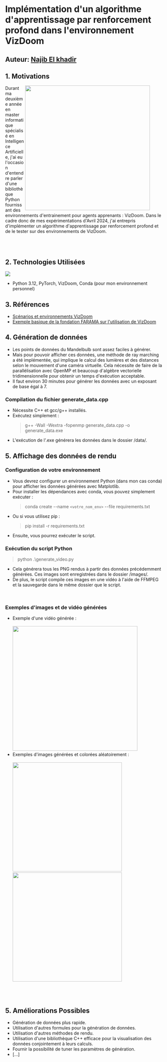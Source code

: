 # Implémentation d'un algorithme d'apprentissage par renforcement profond dans l'environnement VizDoom

## Auteur: [Najib El khadir](https://github.com/NajibXY)

## 1. Motivations

<figure text-align="right">
  <img align="right" src="https://github.com/NajibXY/ViZDoom-Deep-Q-Learning-implementation/blob/master/assets/basic_conf_fullscreen.gif" width="400">
</figure>

Durant ma deuxième année en master informatique spécialisé en Intelligence Artificielle, j'ai eu l'occasion d'entendre parler d'une bibliothèque 
Python fournissant des environnements d'entrainement pour agents apprenants : VizDoom. Dans le cadre donc de mes expérimentations d'Avril 2024, j'ai
entrepris d'implémenter un algorithme d'apprentissage par renforcement profond et de le tester sur des environnements de  VizDoom.

</br> </br>

## 2. Technologies Utilisées
![](https://skillicons.dev/icons?i=python,pytorch,anaconda)
- Python 3.12, PyTorch, VizDoom, Conda (pour mon environnement personnel)

## 3. Références
- [Scénarios et environnements VizDoom](https://vizdoom.farama.org/environments/default/)
- [Exemple basique de la fondation FARAMA sur l'utilisation de VizDoom](https://github.com/Farama-Foundation/ViZDoom/blob/master/examples/python/learning_pytorch.py)

## 4. Génération de données

- Les points de données du Mandelbulb sont assez faciles à générer.
- Mais pour pouvoir afficher ces données, une méthode de ray marching a été implémentée, qui implique le calcul des lumières et des distances selon le mouvement d'une caméra virtuelle. Cela nécessite de faire de la parallélisation avec OpenMP et beaucoup d'algèbre vectorielle tridimensionnelle pour obtenir un temps d'exécution acceptable.
- Il faut environ 30 minutes pour générer les données avec un exposant de base égal à 7.

### Compilation du fichier generate_data.cpp

- Nécessite C++ et gcc/g++ installés.
- Exécutez simplement :
  > g++ -Wall -Wextra -fopenmp generate_data.cpp -o generate_data.exe
- L'exécution de l'.exe générera les données dans le dossier /data/.

## 5. Affichage des données de rendu

### Configuration de votre environnement

- Vous devrez configurer un environnement Python (dans mon cas conda) pour afficher les données générées avec Matplotlib.
- Pour installer les dépendances avec conda, vous pouvez simplement exécuter :
  > conda create --name `<votre_nom_env>` --file requirements.txt
- Ou si vous utilisez pip :
  > pip install -r requirements.txt
- Ensuite, vous pourrez exécuter le script.

### Exécution du script Python

> python .\generate_video.py
- Cela générera tous les PNG rendus à partir des données précédemment générées. Ces images sont enregistrées dans le dossier /images/.
- De plus, le script compile ces images en une vidéo à l'aide de FFMPEG et la sauvegarde dans le même dossier que le script.
</br>

### Exemples d'images et de vidéo générées 

+ Exemple d'une vidéo générée :
   </br>
   </br>
  <img src="https://github.com/NajibXY/Mandelbulb-with-Ray-marching/blob/master/assets/mandelbulb.gif" width="400">
  </br>
+ Exemples d'images générées et colorées aléatoirement :
  </br>
  </br>
  <img src="https://github.com/NajibXY/Mandelbulb-with-Ray-marching/blob/master/assets/example1.png" width="350">
  </br>
  <img src="https://github.com/NajibXY/Mandelbulb-with-Ray-marching/blob/master/assets/example2.png" width="350"> 

</br></br>

## 5. Améliorations Possibles

- Génération de données plus rapide.
- Utilisation d'autres formules pour la génération de données.
- Utilisation d'autres méthodes de rendu.
- Utilisation d'une bibliothèque C++ efficace pour la visualisation des données conjointement à leurs calculs.
- Fournir la possibilité de tuner les paramètres de génération.
- [...]
